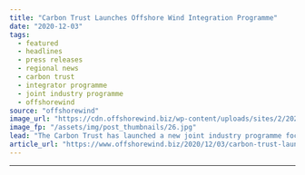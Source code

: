 ```yaml
---
title: "Carbon Trust Launches Offshore Wind Integration Programme"
date: "2020-12-03"
tags: 
  - featured
  - headlines
  - press releases
  - regional news
  - carbon trust
  - integrator programme
  - joint industry programme
  - offshorewind
source: "offshorewind"
image_url: "https://cdn.offshorewind.biz/wp-content/uploads/sites/2/2020/12/03110002/Carbon-Trust-Launches-Offshore-Wind-Integration-Programme.jpg"
image_fp: "/assets/img/post_thumbnails/26.jpg"
lead: "The Carbon Trust has launched a new joint industry programme focused on optimizing the"
article_url: "https://www.offshorewind.biz/2020/12/03/carbon-trust-launches-offshore-wind-integration-programme/"
---
```


---
